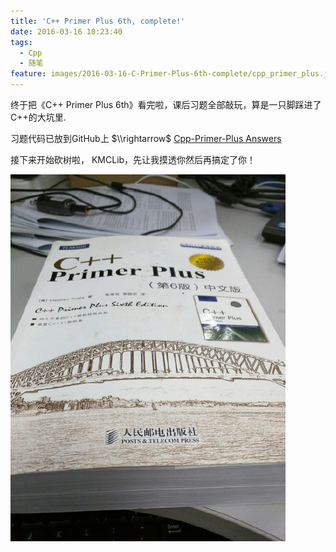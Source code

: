 ```yaml
---
title: 'C++ Primer Plus 6th, complete!'
date: 2016-03-16 10:23:40
tags:
  - Cpp
  - 随笔
feature: images/2016-03-16-C-Primer-Plus-6th-complete/cpp_primer_plus.jpg
---
```

终于把《C++ Primer Plus 6th》看完啦，课后习题全部敲玩，算是一只脚踩进了C++的大坑里.

习题代码已放到GitHub上 $\\rightarrow$ [<span class="fa fa-github"></span> Cpp-Primer-Plus Answers](https://github.com/PytLab/Cpp-Primer-Plus)

接下来开始砍树啦，
KMCLib，先让我摸透你然后再搞定了你！

<!-- more -->
![](/images/2016-03-16-C-Primer-Plus-6th-complete/cpp_primer_plus_fe.jpg)
